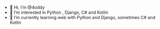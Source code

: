 - 👋 Hi, I’m @4oddy
- 👀 I’m interested in Python , Django, C# and  Kotlin
- 🌱 I’m currently learning web with Python and Django, sometimes C# and Kotlin

<!---
4oddy/4oddy is a ✨ special ✨ repository because its `README.md` (this file) appears on your GitHub profile.
You can click the Preview link to take a look at your changes.
--->
